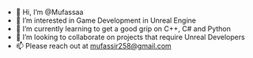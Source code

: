 - 👋 Hi, I’m @Mufassaa
- 👀 I’m interested in Game Development in Unreal Engine
- 🌱 I’m currently learning to get a good grip on C++, C# and Python
- 💞️ I’m looking to collaborate on projects that require Unreal Developers
- 📫 Please reach out at mufassir258@gmail.com


